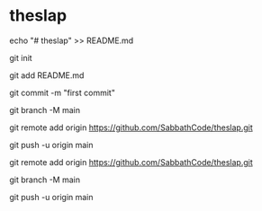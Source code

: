 # theslap
echo "# theslap" >> README.md

git init

git add README.md

git commit -m "first commit"

git branch -M main

git remote add origin https://github.com/SabbathCode/theslap.git

git push -u origin main


git remote add origin https://github.com/SabbathCode/theslap.git

git branch -M main

git push -u origin main
